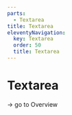 ```yaml
---
parts:
  - Textarea
title: Textarea
eleventyNavigation:
  key: Textarea
  order: 50
  title: Textarea
---
```

# Textarea

-> go to Overview
